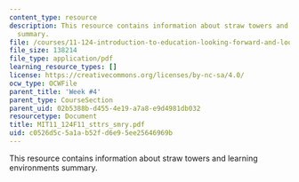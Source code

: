 ```yaml
---
content_type: resource
description: This resource contains information about straw towers and learning environments
  summary.
file: /courses/11-124-introduction-to-education-looking-forward-and-looking-back-on-education-fall-2011/c0526d5c5a1ab52fd6e95ee25646969b_MIT11_124F11_sttrs_smry.pdf
file_size: 138214
file_type: application/pdf
learning_resource_types: []
license: https://creativecommons.org/licenses/by-nc-sa/4.0/
ocw_type: OCWFile
parent_title: 'Week #4'
parent_type: CourseSection
parent_uid: 02b5388b-d455-4e19-a7a8-e9d4981db032
resourcetype: Document
title: MIT11_124F11_sttrs_smry.pdf
uid: c0526d5c-5a1a-b52f-d6e9-5ee25646969b
---
```

This resource contains information about straw towers and learning environments summary.
